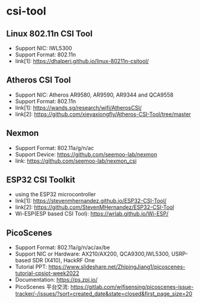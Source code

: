 # csi-tool
## Linux 802.11n CSI Tool
- Support NIC: IWL5300
- Support Format: 802.11n
- link[1]: https://dhalperi.github.io/linux-80211n-csitool/

## Atheros CSI Tool
- Support NIC: Atheros AR9580, AR9590, AR9344 and QCA9558
- Support Format: 802.11n
- link[1]: https://wands.sg/research/wifi/AtherosCSI/
- link[2]: https://github.com/xieyaxiongfly/Atheros-CSI-Tool/tree/master
  
## Nexmon
- Support Format: 802.11a/g/n/ac
- Support Device: https://github.com/seemoo-lab/nexmon
- link: https://github.com/seemoo-lab/nexmon_csi
  
## ESP32 CSI Toolkit
- using the ESP32 microcontroller
- link[1]: https://stevenmhernandez.github.io/ESP32-CSI-Tool/
- link[2]: https://github.com/StevenMHernandez/ESP32-CSI-Tool
- Wi-ESP(ESP based CSI Tool): https://wrlab.github.io/Wi-ESP/

## PicoScenes
- Support Format: 802.11a/g/n/ac/ax/be
- Support NIC or Hardware: AX210/AX200, QCA9300,IWL5300, USRP-based SDR (X410), HackRF One
- Tutorial PPT: https://www.slideshare.net/ZhipingJiang1/picoscenes-tutorial-cpsiot-week2022
- Documentation: https://ps.zpj.io/
- PicoScenes 平台交流: https://gitlab.com/wifisensing/picoscenes-issue-tracker/-/issues/?sort=created_date&state=closed&first_page_size=20
